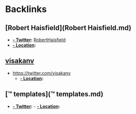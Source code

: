 
# Backlinks
## [Robert Haisfield](Robert Haisfield.md)
- **[- Twitter](- Twitter.md):** [RobertHaisfield](https://twitter.com/RobertHaisfield)
- **[- Location](- Location.md):**

## [visakanv](visakanv.md)
- https://twitter.com/visakanv
    - **[- Location](- Location.md):**

## [™ templates](™ templates.md)
- **[- Twitter](- Twitter.md):**
        - **[- Location](- Location.md):**

